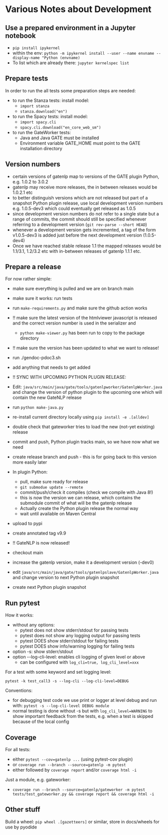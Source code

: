 # Various Notes about Development

## Use a prepared environment in a Jupyter notebook

* `pip install ipykernel`
* within the env: `python -m ipykernel install --user --name envname --display-name "Python (envname)`
* To list which are already there: `jupyter kernelspec list`


## Prepare tests

In order to run the all tests some preparation steps are needed:

* to run the Stanza tests: install model:
  * `import stanza`
  * `stanza.download("en")`
* to run the Spacy tests: install model:
  * `import spacy.cli`
  * `spacy.cli.download("en_core_web_sm")`
* to run the GateWorker tests:
  * Java and Java GATE must be installed
  * Environment variable GATE_HOME must point to the GATE installation directory


## Version numbers

* certain versions of gatenlp map to versions of the GATE plugin Python, e.g. 1.0.2 to 3.0.2
* gatenlp may receive more releases, the in between releases would be 1.0.2.1 etc 
* to better distinguish versions which are not released but part of a snapshot Python plugin release, use local
  development version numbers e.g. 1.0.5-dev3 which could eventually get released as 1.0.5
* since development version numbers do not refer to a single state but a range of commits, the commit should 
  still be specified whenever referring to a development version (`git rev-parse --short HEAD`)
* whenever a development version gets incremented, a tag of the form v1.0.5-dev3 is added just before the 
  next development version (1.0.5-dev4)
* Once we have reached stable release 1.1 the mapped releases would be 1.1/3.1, 1.2/3.2 etc with 
  in-between releases of gatenlp 1.1.1 etc.

## Prepare a release

For now rather simple:

* make sure everything is pulled and we are on branch main
* make sure it works: run tests
* run `make-requirements.py` and make sure the github action works
* !! make sure the latest version of the htmlviewer javascript is released
  and the correct version number is used in the serializer and 
  * `python make-viewer.py` has been run to copy to the package directory
* !! make sure the version has been updated to what we want to release!
* run ./gendoc-pdoc3.sh
* add anything that needs to get added

* !! SYNC WITH UPCOMING PYTHON PLUGIN RELEASE:
* Edit: `java/src/main/java/gate/tools/gatenlpworker/GatenlpWorker.java`
  and change the version of python plugin to the upcoming one which will contain the new GateNLP release
* run `python make-java.py` 
* re-install current directory locally using `pip install -e .[alldev]`
* double check that gateworker tries to load the new (not-yet existing) release
* commit and push, Python plugin tracks main, so we have now what we need 
* create release branch and push - this is for going back to this version more easily later

* In plugin Python:
  * pull, make sure ready for release
  * `git submodue update --remote` 
  * commit/push/check it compiles (check we compile with Java 8!)
  * this is now the version we can release, which contains the submodule commit of what will be the gatenlp release
  * Actually create the Python plugin release the normal way
  * wait until available on Maven Central
  
* upload to pypi
* create annotated tag v9.9
* !! GateNLP is now released!
* checkout main
* increase the gatenlp version, make it a development version (-dev0)
* edit `java/src/main/java/gate/tools/gatenlpslave/GatenlpWorker.java` and change version
  to next Python plugin snapshot
* create next Python plugin snapshot

## Run pytest

How it works:
* without any options:
  * pytest does not show stderr/stdout for passing tests
  * pytest does not show any logging output for passing tests
  * pytest DOES show stderr/stdout for failing tests
  * pytest DOES show info/warning logging for failing tests
* option -s: show stderr/stdout 
* option --log-cli-level: enables cli logging of given level or above
  * can be configured with `log_cli=true, log_cli_level=xxx`

For a test with some keyword and set logging level:

`pytest -k test_call3 -s --log-cli --log-cli-level=DEBUG`


Conventions:

* for debugging test code we use print or logger at level debug and run with:
  `pytest -s --log-cli-level DEBUG module`
* normal testing is done without -s but with `log_cli_level=WARNING` to show important feedback from the 
  tests, e.g. when a test is skipped because of the local config

## Coverage

For all tests:

* either `pytest --cov=gatenlp ...` (using pytest-cov plugin)
* or `coverage run --branch --source=gatenlp -m pytest`
* either followed by `coverage report` and/or `coverage html -i`

Just a module, e.g. gateworker:

* `coverage run --branch --source=gatenlp/gateworker -m pytest tests/test_gateworker.py && coverage report && coverage html -i`


## Other stuff

Build a wheel: `pip wheel .[gazetteers]` or similar, store in docs/wheels for use by pyodide


